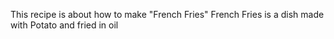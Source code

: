 This recipe is about how to make "French Fries"
French Fries is a dish made with Potato and fried in oil